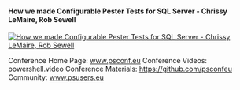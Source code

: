 ﻿#### How we made Configurable Pester Tests for SQL Server - Chrissy LeMaire, Rob Sewell

[![How we made Configurable Pester Tests for SQL Server - Chrissy LeMaire, Rob Sewell](https://i4.ytimg.com/vi/3XahgUEp12I/hqdefault.jpg "How we made Configurable Pester Tests for SQL Server - Chrissy LeMaire, Rob Sewell")](https://www.youtube.com/watch?v=3XahgUEp12I)

Conference Home Page: www.psconf.eu
Conference Videos: powershell.video
Conference Materials: https://github.com/psconfeu
Community: www.psusers.eu


